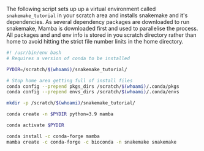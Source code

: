 

The following script sets up up a virtual environment called `snakemake_tutorial` in your scratch area and installs snakemake 
and it's dependencies. As several dependency packages are downloaded to run snakemake, Mamba is downloaded first and used
to parallelise the process. All packages and and env info is stored in you scratch directory rather than home 
to avoid hitting the strict file number linits in the home directory. 

```bash
#! /usr/bin/env bash
# Requires a version of conda to be installed

PYDIR=/scratch/$(whoami)/snakemake_tutorial/

# Stop home area getting full of install files
conda config --prepend pkgs_dirs /scratch/$(whoami)/.conda/pkgs
conda config --prepend envs_dirs /scratch/$(whoami)/.conda/envs

mkdir -p /scratch/$(whoami)/snakemake_tutorial/

conda create -n $PYDIR python=3.9 mamba

conda activate $PYDIR

conda install -c conda-forge mamba
mamba create -c conda-forge -c bioconda -n snakemake snakemake
```
